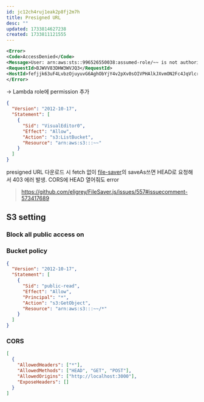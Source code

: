 ```yaml
---
id: jc12ch4ruj1eak2p8fj2m7h
title: Presigned URL
desc: ""
updated: 1733814627238
created: 1733811121555
---
```


```xml
<Error>
<Code>AccessDenied</Code>
<Message>User: arn:aws:sts::996526550038:assumed-role/~~ is not authorized to perform: s3:ListBucket on resource: "arn:aws:s3:::~~" because no identity-based policy allows the s3:ListBucket action</Message>
<RequestId>BJWVV83DHW3WVJQ3</RequestId>
<HostId>fefjjk63uF4LvbzOjuyuvG6AghObYjY4v2pXv0sOIVPHAlkJXvmON2Fc4JqVlcrtrgRKhsnVHY4v4XKvMzFKckS/m5nRfAdY</HostId>
</Error>
```

-> Lambda role에 permission 추가

```json
{
  "Version": "2012-10-17",
  "Statement": [
    {
      "Sid": "VisualEditor0",
      "Effect": "Allow",
      "Action": "s3:ListBucket",
      "Resource": "arn:aws:s3:::~~"
    }
  ]
}
```

presigned URL 다운로드 시 fetch 없이 [file-saver](https://github.com/eligrey/FileSaver.js)의 saveAs쓰면 HEAD로 요청해서 403 에러 발생. CORS에 HEAD 열어줘도 error

> https://github.com/eligrey/FileSaver.js/issues/557#issuecomment-573417689

## S3 setting

### Block all public access on

### Bucket policy

```json
{
  "Version": "2012-10-17",
  "Statement": [
    {
      "Sid": "public-read",
      "Effect": "Allow",
      "Principal": "*",
      "Action": "s3:GetObject",
      "Resource": "arn:aws:s3:::~~/*"
    }
  ]
}
```

### CORS

```json
[
  {
    "AllowedHeaders": ["*"],
    "AllowedMethods": ["HEAD", "GET", "POST"],
    "AllowedOrigins": ["http://localhost:3000"],
    "ExposeHeaders": []
  }
]
```

